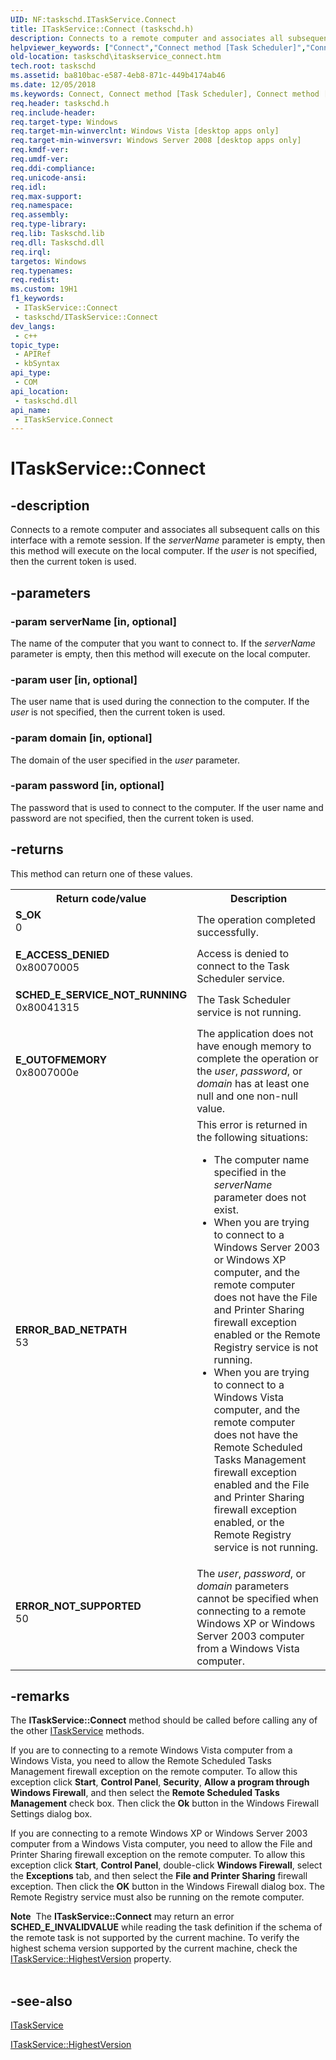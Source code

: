 ```yaml
---
UID: NF:taskschd.ITaskService.Connect
title: ITaskService::Connect (taskschd.h)
description: Connects to a remote computer and associates all subsequent calls on this interface with a remote session.
helpviewer_keywords: ["Connect","Connect method [Task Scheduler]","Connect method [Task Scheduler]","ITaskService interface","ITaskService interface [Task Scheduler]","Connect method","ITaskService.Connect","ITaskService::Connect","taskschd.itaskservice_connect","taskschd/ITaskService::Connect"]
old-location: taskschd\itaskservice_connect.htm
tech.root: taskschd
ms.assetid: ba810bac-e587-4eb8-871c-449b4174ab46
ms.date: 12/05/2018
ms.keywords: Connect, Connect method [Task Scheduler], Connect method [Task Scheduler],ITaskService interface, ITaskService interface [Task Scheduler],Connect method, ITaskService.Connect, ITaskService::Connect, taskschd.itaskservice_connect, taskschd/ITaskService::Connect
req.header: taskschd.h
req.include-header: 
req.target-type: Windows
req.target-min-winverclnt: Windows Vista [desktop apps only]
req.target-min-winversvr: Windows Server 2008 [desktop apps only]
req.kmdf-ver: 
req.umdf-ver: 
req.ddi-compliance: 
req.unicode-ansi: 
req.idl: 
req.max-support: 
req.namespace: 
req.assembly: 
req.type-library: 
req.lib: Taskschd.lib
req.dll: Taskschd.dll
req.irql: 
targetos: Windows
req.typenames: 
req.redist: 
ms.custom: 19H1
f1_keywords:
 - ITaskService::Connect
 - taskschd/ITaskService::Connect
dev_langs:
 - c++
topic_type:
 - APIRef
 - kbSyntax
api_type:
 - COM
api_location:
 - taskschd.dll
api_name:
 - ITaskService.Connect
---
```


# ITaskService::Connect


## -description

Connects to a remote computer and associates all subsequent calls on this interface with a remote session. If the <i>serverName</i> parameter is empty, then this method will execute on the local computer. If the <i>user</i> is not specified, then the current token is used.

## -parameters

### -param serverName [in, optional]

The name of the computer that you want to connect to. If the <i>serverName</i> parameter is empty, then this method will execute on the local computer.

### -param user [in, optional]

The user name that is used during the connection to the computer. If the <i>user</i> is not specified, then the current token is used.

### -param domain [in, optional]

The domain of the user specified in the <i>user</i> parameter.

### -param password [in, optional]

The password that is used to connect to the computer. If the user name and password are not specified, then the current token is used.

## -returns

This method can return one of these values.

<table>
<tr>
<th>Return code/value</th>
<th>Description</th>
</tr>
<tr>
<td width="40%">
<dl>
<dt><b>S_OK</b></dt>
<dt>0</dt>
</dl>
</td>
<td width="60%">
The operation completed successfully.

</td>
</tr>
<tr>
<td width="40%">
<dl>
<dt><b>E_ACCESS_DENIED</b></dt>
<dt>0x80070005</dt>
</dl>
</td>
<td width="60%">
Access is denied to connect to the Task Scheduler service.

</td>
</tr>
<tr>
<td width="40%">
<dl>
<dt><b>SCHED_E_SERVICE_NOT_RUNNING</b></dt>
<dt>0x80041315</dt>
</dl>
</td>
<td width="60%">
The Task Scheduler service is not running.

</td>
</tr>
<tr>
<td width="40%">
<dl>
<dt><b>E_OUTOFMEMORY</b></dt>
<dt>0x8007000e</dt>
</dl>
</td>
<td width="60%">
The application does not have enough memory to complete the operation or the <i>user</i>, <i>password</i>, or <i>domain</i> has at least one null and one non-null value.

</td>
</tr>
<tr>
<td width="40%">
<dl>
<dt><b>ERROR_BAD_NETPATH</b></dt>
<dt>53</dt>
</dl>
</td>
<td width="60%">
This error is returned in the following situations:

<ul>
<li>The computer name specified in the <i>serverName</i> parameter does not exist.</li>
<li>When you are trying to connect to a Windows Server 2003 or Windows XP computer, and the remote computer does not have the File and Printer Sharing firewall exception enabled or the Remote Registry service is not running.</li>
<li>When you are trying to connect to a Windows Vista computer, and the remote computer does not have the Remote Scheduled Tasks Management firewall exception enabled and the File and Printer Sharing firewall exception enabled, or the Remote Registry service is not running.</li>
</ul>
</td>
</tr>
<tr>
<td width="40%">
<dl>
<dt><b>ERROR_NOT_SUPPORTED</b></dt>
<dt>50</dt>
</dl>
</td>
<td width="60%">
The <i>user</i>, <i>password</i>, or <i>domain</i> parameters cannot be specified when connecting to a remote Windows XP or Windows Server 2003 computer from a Windows Vista computer.



</td>
</tr>
</table>

## -remarks

The <b>ITaskService::Connect</b> method should be called before calling any of the other <a href="https://docs.microsoft.com/windows/desktop/api/taskschd/nn-taskschd-itaskservice">ITaskService</a> methods.

If you are to connecting to a remote Windows Vista computer from a Windows Vista, you need to allow the Remote Scheduled Tasks Management firewall exception on the remote computer. To allow this exception click <b>Start</b>, <b>Control Panel</b>, <b>Security</b>, <b>Allow a program through Windows Firewall</b>, and then select the <b>Remote Scheduled Tasks Management</b> check box. Then click the <b>Ok</b> button in the Windows Firewall Settings dialog box.

If you are connecting to a remote Windows XP or Windows Server 2003 computer from a Windows Vista computer, you need to allow the File and Printer Sharing firewall exception on the remote computer. To allow this exception click <b>Start</b>, <b>Control Panel</b>, double-click <b>Windows Firewall</b>, select the <b>Exceptions</b> tab, and then select the <b>File and Printer Sharing</b> firewall exception. Then click the <b>OK</b> button in the Windows Firewall dialog box. The Remote Registry service must also be running on the remote computer.


<div class="alert"><b>Note</b>  The <b>ITaskService::Connect</b> may return an  error <b>SCHED_E_INVALIDVALUE</b> while reading the task definition if the schema of the remote task is not supported by the current machine. To verify the highest schema version supported by the current machine, check the <a href="https://docs.microsoft.com/windows/desktop/TaskSchd/taskservice-highestversion"> ITaskService::HighestVersion</a> property.</div>
<div> </div>

## -see-also

<a href="https://docs.microsoft.com/windows/desktop/api/taskschd/nn-taskschd-itaskservice">ITaskService</a>



<a href="https://docs.microsoft.com/windows/desktop/TaskSchd/taskservice-highestversion"> ITaskService::HighestVersion</a>


